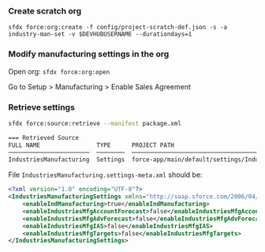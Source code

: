 ### Create scratch org

`sfdx force:org:create -f config/project-scratch-def.json -s -a industry-man-set -v $DEVHUBUSERNAME --durationdays=1`

### Modify manufacturing settings in the org
Open org:
`sfdx force:org:open`

Go to Setup > Manufacturing > Enable Sales Agreement

### Retrieve settings

```bash
sfdx force:source:retrieve --manifest package.xml

=== Retrieved Source
FULL NAME                TYPE      PROJECT PATH
───────────────────────  ────────  ─────────────────────────────────────────────────────────────────────────
IndustriesManufacturing  Settings  force-app/main/default/settings/IndustriesManufacturing.settings-meta.xml
```

File `IndustriesManufacturing.settings-meta.xml` should be:

```xml
<?xml version="1.0" encoding="UTF-8"?>
<IndustriesManufacturingSettings xmlns="http://soap.sforce.com/2006/04/metadata">
    <enableIndManufacturing>true</enableIndManufacturing>
    <enableIndustriesMfgAccountForecast>false</enableIndustriesMfgAccountForecast>
    <enableIndustriesMfgAdvForecast>false</enableIndustriesMfgAdvForecast>
    <enableIndustriesMfgIAS>false</enableIndustriesMfgIAS>
    <enableIndustriesMfgTargets>false</enableIndustriesMfgTargets>
</IndustriesManufacturingSettings>
```
